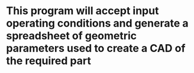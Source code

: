 # This program will accept input operating conditions and generate a spreadsheet of geometric parameters used to create a CAD of the required part
